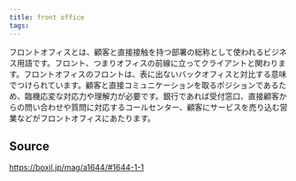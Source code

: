 ```yaml
---
title: front office
tags: 
---
```


フロントオフィスとは、顧客と直接接触を持つ部署の総称として使われるビジネス用語です。フロント、つまりオフィスの前線に立ってクライアントと関わります。フロントオフィスのフロントは、表に出ないバックオフィスと対比する意味でつけられています。顧客と直接コミュニケーションを取るポジションであるため、臨機応変な対応力や理解力が必要です。銀行であれば受付窓口、直接顧客からの問い合わせや質問に対応するコールセンター、顧客にサービスを売り込む営業などがフロントオフィスにあたります。

## Source
https://boxil.jp/mag/a1644/#1644-1-1